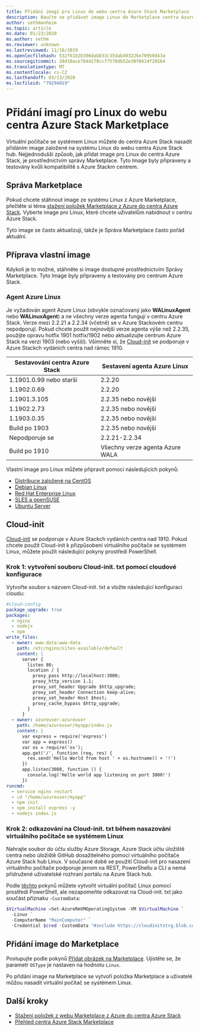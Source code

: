 ```yaml
---
title: Přidání imagí pro Linux do webu centra Azure Stack Marketplace
description: Naučte se přidávat image Linux do Marketplace centra Azure Stack.
author: sethmanheim
ms.topic: article
ms.date: 01/23/2020
ms.author: sethm
ms.reviewer: unknown
ms.lastreviewed: 11/16/2019
ms.openlocfilehash: 532f61b2b306dab833c35dab403226e70950d43a
ms.sourcegitcommit: 20d10ace7844170ccf7570db52e30f0424f20164
ms.translationtype: MT
ms.contentlocale: cs-CZ
ms.lasthandoff: 03/13/2020
ms.locfileid: "79294019"
---
```

# <a name="add-linux-images-to-the-azure-stack-hub-marketplace"></a>Přidání imagí pro Linux do webu centra Azure Stack Marketplace

Virtuální počítače se systémem Linux můžete do centra Azure Stack nasadit přidáním image založené na systému Linux do webu centra Azure Stack hub. Nejjednodušší způsob, jak přidat image pro Linux do centra Azure Stack, je prostřednictvím správy Marketplace. Tyto Image byly připraveny a testovány kvůli kompatibilitě s Azure Stackm centrem.

## <a name="marketplace-management"></a>Správa Marketplace

Pokud chcete stáhnout image ze systému Linux z Azure Marketplace, přečtěte si téma [stažení položek Marketplace z Azure do centra Azure Stack](azure-stack-download-azure-marketplace-item.md). Vyberte image pro Linux, které chcete uživatelům nabídnout v centru Azure Stack.

Tyto image se často aktualizují, takže je Správa Marketplace často pořád aktuální.

## <a name="prepare-your-own-image"></a>Příprava vlastní image

Kdykoli je to možné, stáhněte si image dostupné prostřednictvím Správy Marketplace. Tyto Image byly připraveny a testovány pro centrum Azure Stack.

### <a name="azure-linux-agent"></a>Agent Azure Linux

Je vyžadován agent Azure Linux (obvykle označovaný jako **WALinuxAgent** nebo **WALinuxAgent**) a ne všechny verze agenta fungují v centru Azure Stack. Verze mezi 2.2.21 a 2.2.34 (včetně) se v Azure Stackovém centru nepodporují. Pokud chcete použít nejnovější verze agenta výše než 2.2.35, použijte opravu hotfix 1901 hotfix/1902 nebo aktualizujte centrum Azure Stack na verzi 1903 (nebo vyšší). Všimněte si, že [Cloud-init](https://cloud-init.io/) se podporuje v Azure Stackch vydáních centra nad rámec 1910.

| Sestavování centra Azure Stack | Sestavení agenta Azure Linux |
| ------------- | ------------- |
| 1.1901.0.99 nebo starší | 2.2.20 |
| 1.1902.0.69  | 2.2.20  |
|  1.1901.3.105   | 2.2.35 nebo novější |
| 1.1902.2.73  | 2.2.35 nebo novější |
| 1.1903.0.35  | 2.2.35 nebo novější |
| Build po 1903 | 2.2.35 nebo novější |
| Nepodporuje se | 2.2.21-2.2.34 |
| Build po 1910 | Všechny verze agenta Azure WALA|

Vlastní image pro Linux můžete připravit pomocí následujících pokynů:

* [Distribuce založené na CentOS](/azure/virtual-machines/linux/create-upload-centos?toc=%2fazure%2fvirtual-machines%2flinux%2ftoc.json)
* [Debian Linux](/azure/virtual-machines/linux/debian-create-upload-vhd?toc=%2fazure%2fvirtual-machines%2flinux%2ftoc.json)
* [Red Hat Enterprise Linux](azure-stack-redhat-create-upload-vhd.md)
* [SLES a openSUSE](/azure/virtual-machines/linux/suse-create-upload-vhd?toc=%2fazure%2fvirtual-machines%2flinux%2ftoc.json)
* [Ubuntu Server](/azure/virtual-machines/linux/create-upload-ubuntu?toc=%2fazure%2fvirtual-machines%2flinux%2ftoc.json)

## <a name="cloud-init"></a>Cloud-init

[Cloud-init](https://cloud-init.io/) se podporuje v Azure Stackch vydáních centra nad 1910. Pokud chcete použít Cloud-init k přizpůsobení virtuálního počítače se systémem Linux, můžete použít následující pokyny prostředí PowerShell.

### <a name="step-1-create-a-cloud-inittxt-file-with-your-cloud-config"></a>Krok 1: vytvoření souboru Cloud-init. txt pomocí cloudové konfigurace

Vytvořte soubor s názvem Cloud-init. txt a vložte následující konfiguraci cloudu:

```yaml
#cloud-config
package_upgrade: true
packages:
  - nginx
  - nodejs
  - npm
write_files:
  - owner: www-data:www-data
    path: /etc/nginx/sites-available/default
    content: |
      server {
        listen 80;
        location / {
          proxy_pass http://localhost:3000;
          proxy_http_version 1.1;
          proxy_set_header Upgrade $http_upgrade;
          proxy_set_header Connection keep-alive;
          proxy_set_header Host $host;
          proxy_cache_bypass $http_upgrade;
        }
      }
  - owner: azureuser:azureuser
    path: /home/azureuser/myapp/index.js
    content: |
      var express = require('express')
      var app = express()
      var os = require('os');
      app.get('/', function (req, res) {
        res.send('Hello World from host ' + os.hostname() + '!')
      })
      app.listen(3000, function () {
        console.log('Hello world app listening on port 3000!')
      })
runcmd:
  - service nginx restart
  - cd "/home/azureuser/myapp"
  - npm init
  - npm install express -y
  - nodejs index.js
  ```
  
### <a name="step-2-reference-the-cloud-inittxt-during-the-linux-vm-deployment"></a>Krok 2: odkazování na Cloud-init. txt během nasazování virtuálního počítače se systémem Linux

Nahrajte soubor do účtu služby Azure Storage, Azure Stack účtu úložiště centra nebo úložiště GitHub dosažitelného pomocí virtuálního počítače Azure Stack hub Linux.
V současné době se použití Cloud-init pro nasazení virtuálního počítače podporuje jenom na REST, PowerShellu a CLI a nemá přidružené uživatelské rozhraní portálu na Azure Stack hub.

Podle [těchto](../user/azure-stack-quick-create-vm-linux-powershell.md) pokynů můžete vytvořit virtuální počítač Linux pomocí prostředí PowerShell, ale nezapomeňte odkazovat na Cloud-init. txt jako součást příznaku `-CustomData`:

```powershell
$VirtualMachine =Set-AzureRmVMOperatingSystem -VM $VirtualMachine `
  -Linux `
  -ComputerName "MainComputer" `
  -Credential $cred -CustomData "#include https://cloudinitstrg.blob.core.windows.net/strg/cloud-init.txt"
```

## <a name="add-your-image-to-marketplace"></a>Přidání image do Marketplace

Postupujte podle pokynů [Přidat obrázek na Marketplace](azure-stack-add-vm-image.md). Ujistěte se, že parametr `OSType` je nastaven na hodnotu `Linux`.

Po přidání image na Marketplace se vytvoří položka Marketplace a uživatelé můžou nasadit virtuální počítač se systémem Linux.

## <a name="next-steps"></a>Další kroky

* [Stažení položek z webu Marketplace z Azure do centra Azure Stack](azure-stack-download-azure-marketplace-item.md)
* [Přehled centra Azure Stack Marketplace](azure-stack-marketplace.md)
